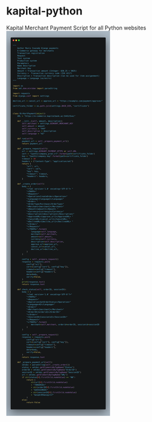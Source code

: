 # kapital-python
Kapital Merchant Payment Script for all Python websites
![](https://raw.githubusercontent.com/munisisazade/kapital-python/master/img/payment_script.png)
